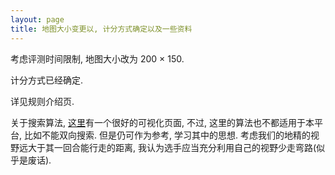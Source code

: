 ```yaml
---
layout: page
title: 地图大小变更以, 计分方式确定以及一些资料
---
```

考虑评测时间限制, 地图大小改为 200 × 150. 

计分方式已经确定.

详见规则介绍页. 

关于搜索算法, [这里](http://qiao.github.io/PathFinding.js/visual/)有一个很好的可视化页面, 不过, 这里的算法也不都适用于本平台, 比如不能双向搜索. 但是仍可作为参考, 学习其中的思想. 考虑我们的地精的视野远大于其一回合能行走的距离, 我认为选手应当充分利用自己的视野少走弯路(似乎是废话).
